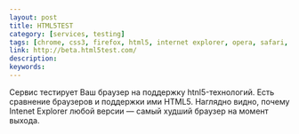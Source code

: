 ```yaml
---
layout: post
title: HTML5TEST
category: [services, testing]
tags: [chrome, css3, firefox, html5, internet explorer, opera, safari, браузер, тестирование, технология]
link: http://beta.html5test.com/
description:
keywords:
---
```


<p>Сервис тестирует Ваш браузер на поддержку htnl5-технологий. Есть сравнение браузеров и поддержки ими HTML5. Наглядно видно, почему Intenet Explorer любой версии — самый худший браузер на момент выхода.</p>
